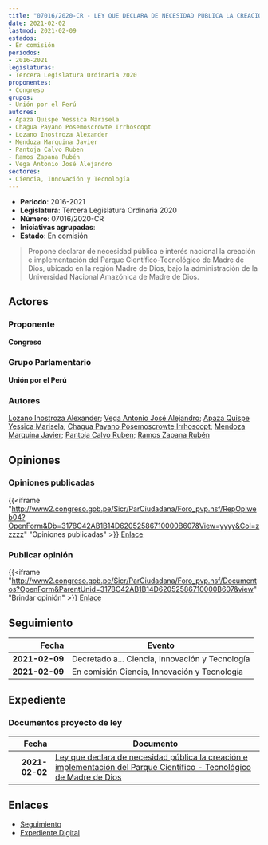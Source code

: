 ```yaml
---
title: "07016/2020-CR - LEY QUE DECLARA DE NECESIDAD PÚBLICA LA CREACIÓN E IMPLEMENTACIÓN DEL PARQUE CIENTÍFICO-TECNOLÓGICO DE MADRE DE DIOS"
date: 2021-02-02
lastmod: 2021-02-09
estados:
- En comisión
periodos:
- 2016-2021
legislaturas:
- Tercera Legislatura Ordinaria 2020
proponentes:
- Congreso
grupos:
- Unión por el Perú
autores:
- Apaza Quispe Yessica Marisela
- Chagua Payano Posemoscrowte Irrhoscopt
- Lozano Inostroza Alexander
- Mendoza Marquina Javier
- Pantoja Calvo Ruben
- Ramos Zapana Rubén
- Vega Antonio José Alejandro
sectores:
- Ciencia, Innovación y Tecnología
---
```

- **Periodo**: 2016-2021
- **Legislatura**: Tercera Legislatura Ordinaria 2020
- **Número**: 07016/2020-CR
- **Iniciativas agrupadas**: 
- **Estado**: En comisión

> Propone declarar de necesidad pública e interés nacional la creación e implementación del Parque Científico-Tecnológico de Madre de Dios, ubicado en la región Madre de Dios, bajo la administración de la Universidad Nacional Amazónica de Madre de Dios.


## Actores

### Proponente

**Congreso**

### Grupo Parlamentario

**Unión por el Perú**

### Autores

[Lozano Inostroza Alexander](mailto:mailto:alozano@congreso.gob.pe); [Vega Antonio José Alejandro](mailto:mailto:jvegaa@congreso.gob.pe); [Apaza Quispe Yessica Marisela](mailto:mailto:yapaza@congreso.gob.pe); [Chagua Payano Posemoscrowte Irrhoscopt](mailto:mailto:pchagua@congreso.gob.pe); [Mendoza Marquina Javier](mailto:mailto:jmendoza@congreso.gob.pe); [Pantoja Calvo Ruben](mailto:mailto:rpantoja@congreso.gob.pe); [Ramos Zapana Rubén](mailto:mailto:rramos@congreso.gob.pe)

## Opiniones

### Opiniones publicadas

{{<iframe "http://www2.congreso.gob.pe/Sicr/ParCiudadana/Foro_pvp.nsf/RepOpiweb04?OpenForm&Db=3178C42AB1B14D62052586710000B607&View=yyyy&Col=zzzzz" "Opiniones publicadas" >}}
[Enlace](http://www2.congreso.gob.pe/Sicr/ParCiudadana/Foro_pvp.nsf/RepOpiweb04?OpenForm&Db=3178C42AB1B14D62052586710000B607&View=yyyy&Col=zzzzz)

### Publicar opinión

{{<iframe "http://www2.congreso.gob.pe/Sicr/ParCiudadana/Foro_pvp.nsf/Documentos?OpenForm&ParentUnid=3178C42AB1B14D62052586710000B607&view" "Brindar opinión" >}}
[Enlace](http://www2.congreso.gob.pe/Sicr/ParCiudadana/Foro_pvp.nsf/Documentos?OpenForm&ParentUnid=3178C42AB1B14D62052586710000B607&view)


## Seguimiento

| Fecha | Evento |
|------:|--------|
| **2021-02-09** | Decretado a... Ciencia, Innovación y Tecnología |
| **2021-02-09** | En comisión Ciencia, Innovación y Tecnología |

## Expediente

### Documentos proyecto de ley

| Fecha | Documento |
|------:|-----------|
| **2021-02-02** | [Ley que declara de necesidad pública la creación e implementación del Parque Científico - Tecnológico de Madre de Dios](https://leyes.congreso.gob.pe/Documentos/2016_2021/Proyectos_de_Ley_y_de_Resoluciones_Legislativas/PL07016-20210202.pdf) |

## Enlaces

- [Seguimiento](http://www2.congreso.gob.pe/Sicr/TraDocEstProc/CLProLey2016.nsf/f7fff46988ca05b1052578e100829cc7/234e8991d4c996180525867100760edf?OpenDocument)
- [Expediente Digital](http://www2.congreso.gob.pe/Sicr/TraDocEstProc/Expvirt_2011.nsf/visbusqptramdoc1621/07016?opendocument)

